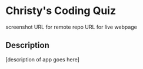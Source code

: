 # Christy's Coding Quiz

screenshot
URL for remote repo
URL for live webpage

## Description

[description of app goes here]

